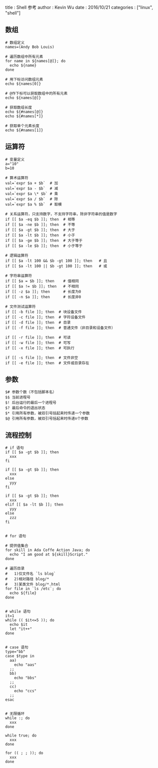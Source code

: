 title : Shell 参考
author : Kevin Wu
date : 2016/10/21
categories : ["linux", "shell"]


## 数组

    # 数组定义
    names=(Andy Bob Louis)
    
    # 遍历数组中所有元素
    for name in ${names[@]}; do
      echo ${name}
    done
    
    # 用下标访问数组元素
    echo ${names[0]}
    
    # @作下标可以获取数组中的所有元素
    echo ${names[@]}
    
    # 获取数组长度
    echo ${#names[@]}
    echo ${#names[*]}
    
    # 获取单个元素长度
    echo ${#names[1]}

## 运算符

    # 变量定义
    a="10"
    b=10
    
    # 算术运算符
    val=`expr $a + $b`  # 加
    val=`expr $a - $b`  # 减
    val=`expr $a \* $b` # 乘
    val=`expr $a / $b`  # 除
    val=`expr $a % $b`  # 取模
    
    # 关系运算符，只支持数字，不支持字符串，除非字符串的值是数字
    if [[ $a -eq $b ]]; then  # 相等
    if [[ $a -ne $b ]]; then  # 不等
    if [[ $a -gt $b ]]; then  # 大于
    if [[ $a -lt $b ]]; then  # 小于
    if [[ $a -ge $b ]]; then  # 大于等于
    if [[ $a -le $b ]]; then  # 小于等于
    
    # 逻辑运算符
    if [[ $a -lt 100 && $b -gt 100 ]]; then   # 且
    if [[ $a -lt 100 || $b -gt 100 ]]; then   # 或
    
    # 字符串运算符
    if [[ $a = $b ]]; then    # 值相同
    if [[ $a != $b ]]; then   # 不相同
    if [[ -z $a ]]; then      # 长度为0
    if [[ -n $a ]]; then      # 长度非0
    
    # 文件测试运算符
    if [[ -b file ]]; then  # 块设备文件
    if [[ -c file ]]; then  # 字符设备文件
    if [[ -d file ]]; then  # 目录
    if [[ -f file ]]; then  # 普通文件（非目录和设备文件）
    
    if [[ -r file ]]; then  # 可读
    if [[ -w file ]]; then  # 可写
    if [[ -x file ]]; then  # 可执行
    
    if [[ -s file ]]; then  # 文件非空
    if [[ -e file ]]; then  # 文件或目录存在

## 参数

    $# 参数个数（不包括脚本名）
    $$ 当前进程号
    $! 后台运行的最后一个进程号
    $? 最后命令的退出状态
    $* 引用所有参数，被双引号括起来时传递一个参数
    $@ 引用所有参数，被双引号括起来时传递n个参数

## 流程控制

    # if 语句
    if [[ $a -gt $b ]]; then
      xxx
    fi
    
    if [[ $a -gt $b ]]; then
      xxx
    else
      yyy
    fi
    
    if [[ $a -gt $b ]]; then
      xxx
    elif [[ $a -lt $b ]]; then
      yyy
    else
      zzz
    fi
    
    
    # for 语句
    
    # 提供值集合
    for skill in Ada Coffe Action Java; do
      echo "I am good at ${skill}Script."
    done
    
    # 遍历目录
    #   1)仅文件名 `ls blog`
    #   2)相对路径 blog/*
    #   3)某类文件 blog/*.html
    for file in `ls /etc`; do
      echo ${file}
    done
    
    
    # while 语句
    it=1
    while (( $it<=5 )); do
      echo $it
      let "it++"
    done
    
    
    # case 语句
    type="bb"
    case $type in
      aa)
        echo "aas"
      ;;
      bb)
        echo "bbs"
      ;;
      cc)
        echo "ccs"
      ;;
    esac
    
    
    # 无限循环
    while :; do
      xxx
    done
    
    while true; do
      xxx
    done
    
    for (( ; ; )); do
      xxx
    done
